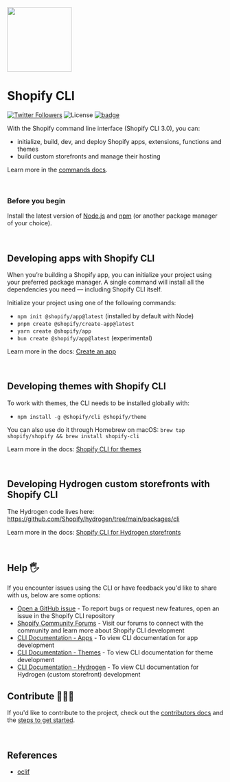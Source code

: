 <img src="https://github.com/Shopify/cli/blob/main/assets/logo.png?raw=true" width="150"/>

# Shopify CLI
<a href="http://twitter.com/ShopifyDevs"><img src="https://img.shields.io/twitter/follow/ShopifyDevs?style=flat-square" alt="Twitter Followers"></a>
<img src="https://img.shields.io/badge/License-MIT-green.svg" alt="License">
<a href="https://github.com/Shopify/cli/actions/workflows/shopify-cli.yml">![badge](https://github.com/Shopify/cli/actions/workflows/shopify-cli.yml/badge.svg)</a>

With the Shopify command line interface (Shopify CLI 3.0), you can:
- initialize, build, dev, and deploy Shopify apps, extensions, functions and themes
- build custom storefronts and manage their hosting

Learn more in the [commands docs](./packages/cli/README.md#commands).

<p>&nbsp;</p>

### Before you begin ###

Install the latest version of [Node.js](https://nodejs.org/en/download/) and [npm](https://docs.npmjs.com/getting-started) (or another package manager of your choice).

<p>&nbsp;</p>

## Developing apps with Shopify CLI

When you’re building a Shopify app, you can initialize your project using your preferred package manager. A single command will install all the dependencies you need — including Shopify CLI itself.

Initialize your project using one of the following commands:
- `npm init @shopify/app@latest` (installed by default with Node)
- `pnpm create @shopify/create-app@latest`
- `yarn create @shopify/app`
- `bun create @shopify/app@latest` (experimental)

Learn more in the docs: [Create an app](https://shopify.dev/apps/getting-started/create)

<p>&nbsp;</p>

## Developing themes with Shopify CLI

To work with themes, the CLI needs to be installed globally with:

- `npm install -g @shopify/cli @shopify/theme`

You can also use do it through Homebrew on macOS: `brew tap shopify/shopify && brew install shopify-cli`

Learn more in the docs: [Shopify CLI for themes](https://shopify.dev/docs/themes/tools/cli)

<p>&nbsp;</p>

## Developing Hydrogen custom storefronts with Shopify CLI ##

The Hydrogen code lives here: https://github.com/Shopify/hydrogen/tree/main/packages/cli

Learn more in the docs: [Shopify CLI for Hydrogen storefronts](https://shopify.dev/docs/custom-storefronts/hydrogen/cli)

<p>&nbsp;</p>

## Help 🖐

If you encounter issues using the CLI or have feedback you'd like to share with us, below are some options:

- [Open a GitHub issue](https://github.com/Shopify/cli/issues) - To report bugs or request new features, open an issue in the Shopify CLI repository
- [Shopify Community Forums](https://community.shopify.com/) - Visit our forums to connect with the community and learn more about Shopify CLI development
- [CLI Documentation - Apps](https://shopify.dev/apps/tools/cli) - To view CLI documentation for app development
- [CLI Documentation - Themes](https://shopify.dev/themes/tools/cli) - To view CLI documentation for theme development
- [CLI Documentation - Hydrogen](https://shopify.dev/custom-storefronts/tools/cli) - To view CLI documentation for Hydrogen (custom storefront) development

## Contribute 👩🏽‍💻

If you'd like to contribute to the project, check out the [contributors docs](/docs) and the [steps to get started](/docs/cli/get-started.md).

<p>&nbsp;</p>

## References

- [oclif](https://oclif.io/)
